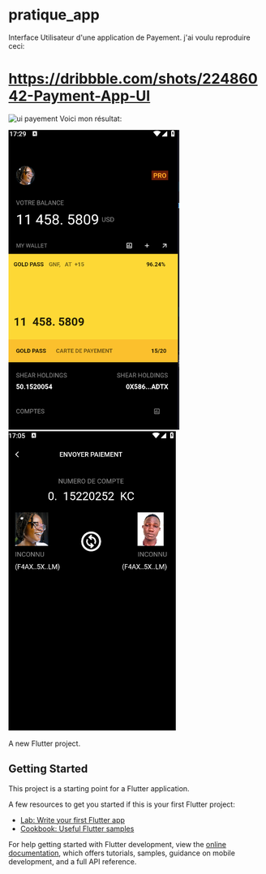 # pratique_app

Interface Utilisateur d'une application de Payement.
j'ai voulu reproduire ceci:
# https://dribbble.com/shots/22486042-Payment-App-UI
![ui payement](https://cdn.dribbble.com/userupload/9867798/file/original-3724467d1916148f00687162caa1a5bf.png?resize=752x)
Voici mon résultat:  

![mes resultats](https://github.com/4n-d3er-git/UI-payement/blob/main/assets/payement0.png)
![mes resultats](https://github.com/4n-d3er-git/UI-payement/blob/main/assets/payement1.png)

A new Flutter project.

## Getting Started

This project is a starting point for a Flutter application.

A few resources to get you started if this is your first Flutter project:

- [Lab: Write your first Flutter app](https://docs.flutter.dev/get-started/codelab)
- [Cookbook: Useful Flutter samples](https://docs.flutter.dev/cookbook)

For help getting started with Flutter development, view the
[online documentation](https://docs.flutter.dev/), which offers tutorials,
samples, guidance on mobile development, and a full API reference.
